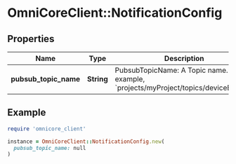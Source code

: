 # OmniCoreClient::NotificationConfig

## Properties

| Name | Type | Description | Notes |
| ---- | ---- | ----------- | ----- |
| **pubsub_topic_name** | **String** | PubsubTopicName: A Topic name. For example, &#x60;projects/myProject/topics/deviceEvents&#x60;. | [optional] |

## Example

```ruby
require 'omnicore_client'

instance = OmniCoreClient::NotificationConfig.new(
  pubsub_topic_name: null
)
```

